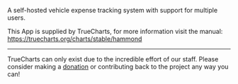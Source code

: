 A self-hosted vehicle expense tracking system with support for multiple users.

This App is supplied by TrueCharts, for more information visit the manual: https://truecharts.org/charts/stable/hammond

---

TrueCharts can only exist due to the incredible effort of our staff.
Please consider making a [donation](https://truecharts.org/docs/about/sponsor) or contributing back to the project any way you can!
